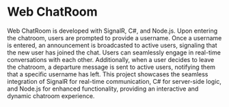 # Web ChatRoom

Web ChatRoom is developed with SignalR, C#, and Node.js. Upon entering the chatroom, users are prompted to provide a username. Once a username is entered, an announcement is broadcasted to active users, signaling that the new user has joined the chat. Users can seamlessly engage in real-time conversations with each other. Additionally, when a user decides to leave the chatroom, a departure message is sent to active users, notifying them that a specific username has left. This project showcases the seamless integration of SignalR for real-time communication, C# for server-side logic, and Node.js for enhanced functionality, providing an interactive and dynamic chatroom experience.
